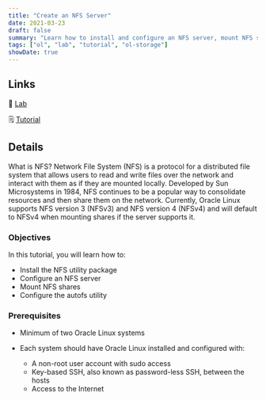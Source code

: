 ```yaml
---
title: "Create an NFS Server"
date: 2021-03-23
draft: false
summary: "Learn how to install and configure an NFS server, mount NFS shares, and use the autofs utility."
tags: ["ol", "lab", "tutorial", "ol-storage"]
showDate: true
---
```


## Links

:crescent_moon: [Lab](https://luna.oracle.com/lab/3e7b391f-db29-405d-85bc-b70ad5753dd4)

:spiral_notepad: [Tutorial](https://docs.oracle.com//en/learn/ol-nfs)

## Details

What is NFS? Network File System (NFS) is a protocol for a distributed file system that allows users to read and write files over the network and interact with them as if they are mounted locally. Developed by Sun Microsystems in 1984, NFS continues to be a popular way to consolidate resources and then share them on the network. Currently, Oracle Linux supports NFS version 3 (NFSv3) and NFS version 4 (NFSv4) and will default to NFSv4 when mounting shares if the server supports it.

### Objectives

In this tutorial, you will learn how to:

  - Install the NFS utility package
  - Configure an NFS server
  - Mount NFS shares
  - Configure the autofs utility

### Prerequisites

- Minimum of two Oracle Linux systems

- Each system should have Oracle Linux installed and configured with:
    - A non-root user account with sudo access
    - Key-based SSH, also known as password-less SSH, between the hosts
    - Access to the Internet
